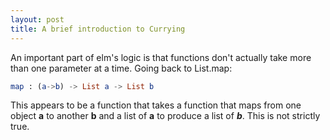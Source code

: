 ```yaml
---
layout: post
title: A brief introduction to Currying
---
```


An important part of elm's logic is that functions don't actually take more than one parameter at a time. Going back to List.map:

```elm
map : (a->b) -> List a -> List b
```

This appears to be a function that takes a function that maps from one object **a** to another **b** and a list of **a** to produce a list of ***b***. This is not strictly true.
